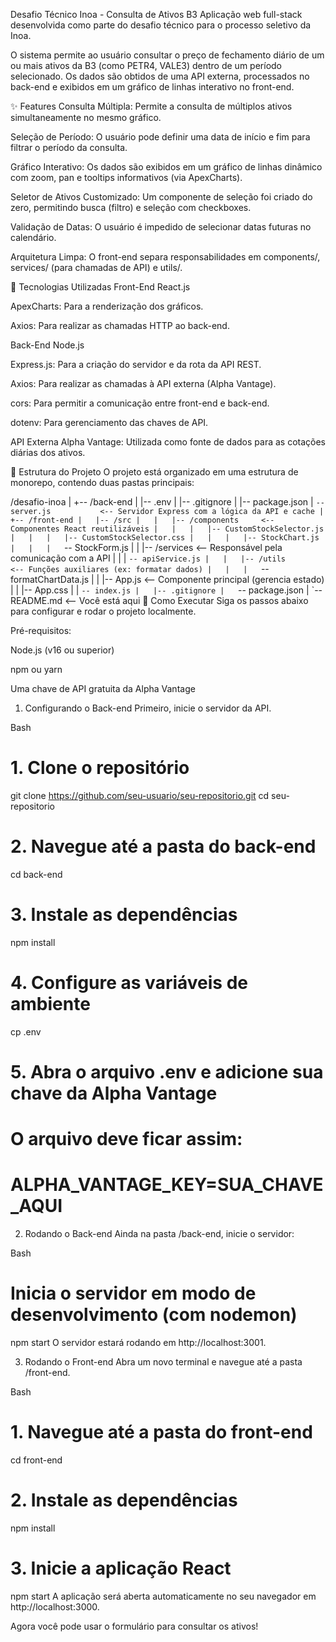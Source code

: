 Desafio Técnico Inoa - Consulta de Ativos B3
Aplicação web full-stack desenvolvida como parte do desafio técnico para o processo seletivo da Inoa.

O sistema permite ao usuário consultar o preço de fechamento diário de um ou mais ativos da B3 (como PETR4, VALE3) dentro de um período selecionado. Os dados são obtidos de uma API externa, processados no back-end e exibidos em um gráfico de linhas interativo no front-end.

✨ Features
Consulta Múltipla: Permite a consulta de múltiplos ativos simultaneamente no mesmo gráfico.

Seleção de Período: O usuário pode definir uma data de início e fim para filtrar o período da consulta.

Gráfico Interativo: Os dados são exibidos em um gráfico de linhas dinâmico com zoom, pan e tooltips informativos (via ApexCharts).

Seletor de Ativos Customizado: Um componente de seleção foi criado do zero, permitindo busca (filtro) e seleção com checkboxes.

Validação de Datas: O usuário é impedido de selecionar datas futuras no calendário.

Arquitetura Limpa: O front-end separa responsabilidades em components/, services/ (para chamadas de API) e utils/.

🚀 Tecnologias Utilizadas
Front-End
React.js

ApexCharts: Para a renderização dos gráficos.

Axios: Para realizar as chamadas HTTP ao back-end.

Back-End
Node.js

Express.js: Para a criação do servidor e da rota da API REST.

Axios: Para realizar as chamadas à API externa (Alpha Vantage).

cors: Para permitir a comunicação entre front-end e back-end.

dotenv: Para gerenciamento das chaves de API.

API Externa
Alpha Vantage: Utilizada como fonte de dados para as cotações diárias dos ativos.

📂 Estrutura do Projeto
O projeto está organizado em uma estrutura de monorepo, contendo duas pastas principais:

/desafio-inoa
|
+-- /back-end
|   |-- .env
|   |-- .gitignore
|   |-- package.json
|   `-- server.js           <-- Servidor Express com a lógica da API e cache
|
+-- /front-end
|   |-- /src
|   |   |-- /components     <-- Componentes React reutilizáveis
|   |   |   |-- CustomStockSelector.js
|   |   |   |-- CustomStockSelector.css
|   |   |   |-- StockChart.js
|   |   |   `-- StockForm.js
|   |   |-- /services       <-- Responsável pela comunicação com a API
|   |   |   `-- apiService.js
|   |   |-- /utils          <-- Funções auxiliares (ex: formatar dados)
|   |   |   `-- formatChartData.js
|   |   |-- App.js          <-- Componente principal (gerencia estado)
|   |   |-- App.css
|   |   `-- index.js
|   |-- .gitignore
|   `-- package.json
|
`-- README.md               <-- Você está aqui
🏁 Como Executar
Siga os passos abaixo para configurar e rodar o projeto localmente.

Pré-requisitos:

Node.js (v16 ou superior)

npm ou yarn

Uma chave de API gratuita da Alpha Vantage

1. Configurando o Back-end
Primeiro, inicie o servidor da API.

Bash

# 1. Clone o repositório
git clone https://github.com/seu-usuario/seu-repositorio.git
cd seu-repositorio

# 2. Navegue até a pasta do back-end
cd back-end

# 3. Instale as dependências
npm install

# 4. Configure as variáveis de ambiente
cp .env

# 5. Abra o arquivo .env e adicione sua chave da Alpha Vantage
# O arquivo deve ficar assim:
# ALPHA_VANTAGE_KEY=SUA_CHAVE_AQUI
2. Rodando o Back-end
Ainda na pasta /back-end, inicie o servidor:

Bash

# Inicia o servidor em modo de desenvolvimento (com nodemon)
npm start
O servidor estará rodando em http://localhost:3001.

3. Rodando o Front-end
Abra um novo terminal e navegue até a pasta /front-end.

Bash

# 1. Navegue até a pasta do front-end
cd front-end

# 2. Instale as dependências
npm install

# 3. Inicie a aplicação React
npm start
A aplicação será aberta automaticamente no seu navegador em http://localhost:3000.

Agora você pode usar o formulário para consultar os ativos!
